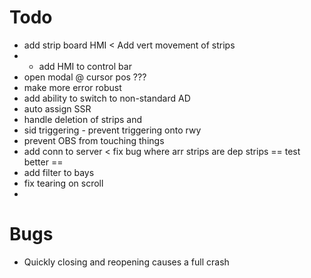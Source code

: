 ﻿# Todo

* add strip board HMI
< Add vert movement of strips
*  - add HMI to control bar
* open modal @ cursor pos ???
* make more error robust
* add ability to switch to non-standard AD
* auto assign SSR
* handle deletion of strips and 
* sid triggering - prevent triggering onto rwy
* prevent OBS from touching things
* add conn to server
< fix bug where arr strips are dep strips == test better ==
* add filter to bays
* fix tearing on scroll
* 
# Bugs
* Quickly closing and reopening causes a full crash